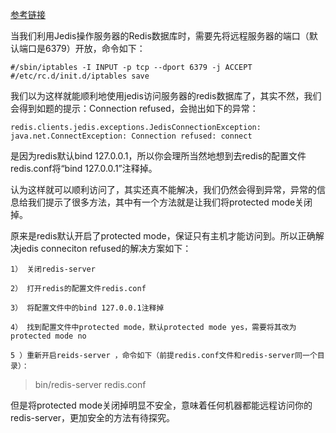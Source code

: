 

[参考链接](https://blog.csdn.net/Jexhen/article/details/76098622)

当我们利用Jedis操作服务器的Redis数据库时，需要先将远程服务器的端口（默认端口是6379）开放，命令如下：


    #/sbin/iptables -I INPUT -p tcp --dport 6379 -j ACCEPT  
    #/etc/rc.d/init.d/iptables save  

我们以为这样就能顺利地使用jedis访问服务器的redis数据库了，其实不然，我们会得到如题的提示：Connection refused，会抛出如下的异常：

```
redis.clients.jedis.exceptions.JedisConnectionException: java.net.ConnectException: Connection refused: connect

```
是因为redis默认bind 127.0.0.1，所以你会理所当然地想到去redis的配置文件redis.conf将“bind 127.0.0.1”注释掉。

认为这样就可以顺利访问了，其实还真不能解决，我们仍然会得到异常，异常的信息给我们提示了很多方法，其中有一个方法就是让我们将protected mode关闭掉。

原来是redis默认开启了protected mode，保证只有主机才能访问到。所以正确解决jedis conneciton refused的解决方案如下：

```
1） 关闭redis-server

2） 打开redis的配置文件redis.conf

3） 将配置文件中的bind 127.0.0.1注释掉

4） 找到配置文件中protected mode，默认protected mode yes，需要将其改为protected mode no

5 ）重新开启reids-server ，命令如下（前提redis.conf文件和redis-server同一个目录）：

```

>bin/redis-server redis.conf 


但是将protected mode关闭掉明显不安全，意味着任何机器都能远程访问你的redis-server，更加安全的方法有待探究。

